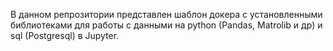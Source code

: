 
В данном репрозитории представлен шаблон докера с установленными библиотеками для работы с данными на python (Pandas, Matrolib и др) и sql (Postgresql) в Jupyter. 
